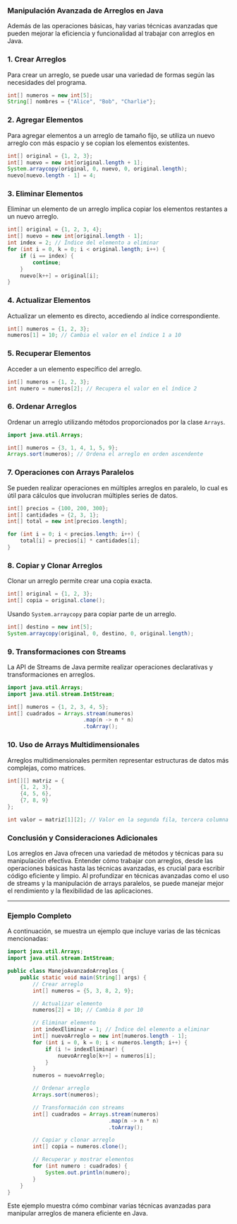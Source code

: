 
### Manipulación Avanzada de Arreglos en Java

Además de las operaciones básicas, hay varias técnicas avanzadas que pueden mejorar la eficiencia y funcionalidad al trabajar con arreglos en Java.

### 1. Crear Arreglos

Para crear un arreglo, se puede usar una variedad de formas según las necesidades del programa.

```java
int[] numeros = new int[5];
String[] nombres = {"Alice", "Bob", "Charlie"};
```

### 2. Agregar Elementos

Para agregar elementos a un arreglo de tamaño fijo, se utiliza un nuevo arreglo con más espacio y se copian los elementos existentes.

```java
int[] original = {1, 2, 3};
int[] nuevo = new int[original.length + 1];
System.arraycopy(original, 0, nuevo, 0, original.length);
nuevo[nuevo.length - 1] = 4;
```

### 3. Eliminar Elementos

Eliminar un elemento de un arreglo implica copiar los elementos restantes a un nuevo arreglo.

```java
int[] original = {1, 2, 3, 4};
int[] nuevo = new int[original.length - 1];
int index = 2; // Índice del elemento a eliminar
for (int i = 0, k = 0; i < original.length; i++) {
    if (i == index) {
        continue;
    }
    nuevo[k++] = original[i];
}
```

### 4. Actualizar Elementos

Actualizar un elemento es directo, accediendo al índice correspondiente.

```java
int[] numeros = {1, 2, 3};
numeros[1] = 10; // Cambia el valor en el índice 1 a 10
```

### 5. Recuperar Elementos

Acceder a un elemento específico del arreglo.

```java
int[] numeros = {1, 2, 3};
int numero = numeros[2]; // Recupera el valor en el índice 2
```

### 6. Ordenar Arreglos

Ordenar un arreglo utilizando métodos proporcionados por la clase `Arrays`.

```java
import java.util.Arrays;

int[] numeros = {3, 1, 4, 1, 5, 9};
Arrays.sort(numeros); // Ordena el arreglo en orden ascendente
```

### 7. Operaciones con Arrays Paralelos

Se pueden realizar operaciones en múltiples arreglos en paralelo, lo cual es útil para cálculos que involucran múltiples series de datos.

```java
int[] precios = {100, 200, 300};
int[] cantidades = {2, 3, 1};
int[] total = new int[precios.length];

for (int i = 0; i < precios.length; i++) {
    total[i] = precios[i] * cantidades[i];
}
```

### 8. Copiar y Clonar Arreglos

Clonar un arreglo permite crear una copia exacta.

```java
int[] original = {1, 2, 3};
int[] copia = original.clone();
```

Usando `System.arraycopy` para copiar parte de un arreglo.

```java
int[] destino = new int[5];
System.arraycopy(original, 0, destino, 0, original.length);
```

### 9. Transformaciones con Streams

La API de Streams de Java permite realizar operaciones declarativas y transformaciones en arreglos.

```java
import java.util.Arrays;
import java.util.stream.IntStream;

int[] numeros = {1, 2, 3, 4, 5};
int[] cuadrados = Arrays.stream(numeros)
                        .map(n -> n * n)
                        .toArray();
```

### 10. Uso de Arrays Multidimensionales

Arreglos multidimensionales permiten representar estructuras de datos más complejas, como matrices.

```java
int[][] matriz = {
    {1, 2, 3},
    {4, 5, 6},
    {7, 8, 9}
};

int valor = matriz[1][2]; // Valor en la segunda fila, tercera columna (6)
```

### Conclusión y Consideraciones Adicionales

Los arreglos en Java ofrecen una variedad de métodos y técnicas para su manipulación efectiva. Entender cómo trabajar con arreglos, desde las operaciones básicas hasta las técnicas avanzadas, es crucial para escribir código eficiente y limpio. Al profundizar en técnicas avanzadas como el uso de streams y la manipulación de arrays paralelos, se puede manejar mejor el rendimiento y la flexibilidad de las aplicaciones.

---

### Ejemplo Completo

A continuación, se muestra un ejemplo que incluye varias de las técnicas mencionadas:

```java
import java.util.Arrays;
import java.util.stream.IntStream;

public class ManejoAvanzadoArreglos {
    public static void main(String[] args) {
        // Crear arreglo
        int[] numeros = {5, 3, 8, 2, 9};

        // Actualizar elemento
        numeros[2] = 10; // Cambia 8 por 10

        // Eliminar elemento
        int indexEliminar = 1; // Índice del elemento a eliminar
        int[] nuevoArreglo = new int[numeros.length - 1];
        for (int i = 0, k = 0; i < numeros.length; i++) {
            if (i != indexEliminar) {
                nuevoArreglo[k++] = numeros[i];
            }
        }
        numeros = nuevoArreglo;

        // Ordenar arreglo
        Arrays.sort(numeros);

        // Transformación con streams
        int[] cuadrados = Arrays.stream(numeros)
                                .map(n -> n * n)
                                .toArray();

        // Copiar y clonar arreglo
        int[] copia = numeros.clone();

        // Recuperar y mostrar elementos
        for (int numero : cuadrados) {
            System.out.println(numero);
        }
    }
}
```

Este ejemplo muestra cómo combinar varias técnicas avanzadas para manipular arreglos de manera eficiente en Java.